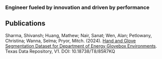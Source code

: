 ### Engineer fueled by innovation and driven by performance

## Publications
Sharma, Shivansh; Huang, Mathew; Nair, Sanat; Wen, Alan; Petlowany, Christina; Wanna, Selma; Pryor, Mitch. (2024). [Hand and Glove Segmentation Dataset for Department of Energy Glovebox Environments](https://doi.org/10.18738/T8/85R7KQ). Texas Data Repository, V1. DOI: 10.18738/T8/85R7KQ

<!--
**sanatnair/sanatnair** is a ✨ _special_ ✨ repository because its `README.md` (this file) appears on your GitHub profile.

Here are some ideas to get you started:

- 🔭 I’m currently working on ...
- 🌱 I’m currently learning ...
- 👯 I’m looking to collaborate on ...
- 🤔 I’m looking for help with ...
- 💬 Ask me about ...
- 📫 How to reach me: ...
- 😄 Pronouns: ...
- ⚡ Fun fact: ...
-->
